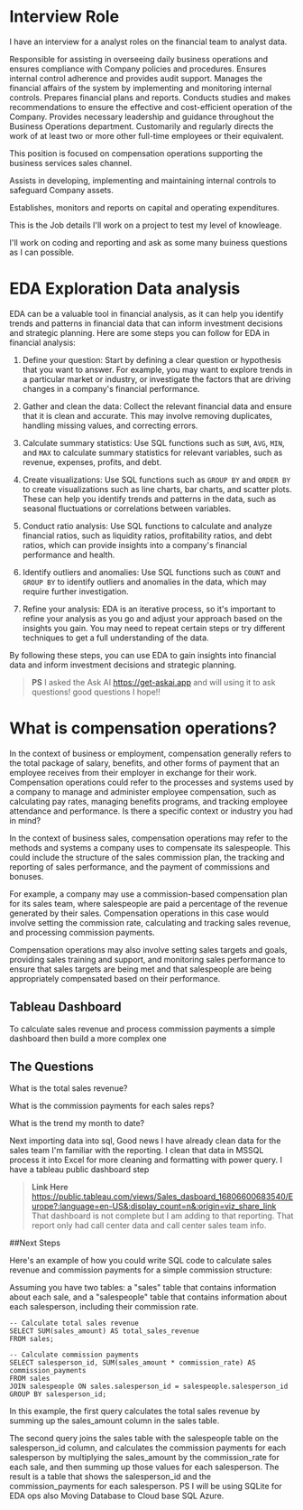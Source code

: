 # Interview Role
I have an interview for a analyst roles on the financial team to analyst data.

Responsible for assisting in overseeing daily business operations and ensures compliance with Company policies and procedures. Ensures internal control adherence and provides audit support. Manages the financial affairs of the system by implementing and monitoring internal controls. Prepares financial plans and reports. Conducts studies and makes recommendations to ensure the effective and cost-efficient operation of the Company. Provides necessary leadership and guidance throughout the Business Operations department. Customarily and regularly directs the work of at least two or more other full-time employees or their equivalent.

This position is focused on compensation operations supporting the business services sales channel. 

Assists in developing, implementing and maintaining internal controls to safeguard Company assets.

Establishes, monitors and reports on capital and operating expenditures.

This is the Job details I'll work on a project to test my level of knowleage. 

I'll work on coding and reporting and ask as some many buiness questions as I can possible. 

# EDA Exploration Data analysis

EDA can be a valuable tool in financial analysis, as it can help you identify trends and patterns in financial data that can inform investment decisions and strategic planning. Here are some steps you can follow for EDA in financial analysis:

1. Define your question: Start by defining a clear question or hypothesis that you want to answer. For example, you may want to explore trends in a particular market or industry, or investigate the factors that are driving changes in a company's financial performance.

2. Gather and clean the data: Collect the relevant financial data and ensure that it is clean and accurate. This may involve removing duplicates, handling missing values, and correcting errors.

3. Calculate summary statistics: Use SQL functions such as `SUM`, `AVG`, `MIN`, and `MAX` to calculate summary statistics for relevant variables, such as revenue, expenses, profits, and debt.

4. Create visualizations: Use SQL functions such as `GROUP BY` and `ORDER BY` to create visualizations such as line charts, bar charts, and scatter plots. These can help you identify trends and patterns in the data, such as seasonal fluctuations or correlations between variables.

5. Conduct ratio analysis: Use SQL functions to calculate and analyze financial ratios, such as liquidity ratios, profitability ratios, and debt ratios, which can provide insights into a company's financial performance and health.

6. Identify outliers and anomalies: Use SQL functions such as `COUNT` and `GROUP BY` to identify outliers and anomalies in the data, which may require further investigation.

7. Refine your analysis: EDA is an iterative process, so it's important to refine your analysis as you go and adjust your approach based on the insights you gain. You may need to repeat certain steps or try different techniques to get a full understanding of the data.

By following these steps, you can use EDA to gain insights into financial data and inform investment decisions and strategic planning.

> **PS** I asked the Ask AI https://get-askai.app and will using it to ask questions! good questions
I hope!!

# What is compensation operations?

In the context of business or employment, compensation generally refers to the total package of salary, benefits, and other forms of payment that an employee receives from their employer in exchange for their work. Compensation operations could refer to the processes and systems used by a company to manage and administer employee compensation, such as calculating pay rates, managing benefits programs, and tracking employee attendance and performance. Is there a specific context or industry you had in mind?

In the context of business sales, compensation operations may refer to the methods and systems a company uses to compensate its salespeople. This could include the structure of the sales commission plan, the tracking and reporting of sales performance, and the payment of commissions and bonuses.

For example, a company may use a commission-based compensation plan for its sales team, where salespeople are paid a percentage of the revenue generated by their sales. Compensation operations in this case would involve setting the commission rate, calculating and tracking sales revenue, and processing commission payments.

Compensation operations may also involve setting sales targets and goals, providing sales training and support, and monitoring sales performance to ensure that sales targets are being met and that salespeople are being appropriately compensated based on their performance.
 
## Tableau Dashboard 
To calculate sales revenue and process commission payments a simple dashboard then
build a more complex one

## The Questions

What is the total sales revenue?

What is the commission payments for each sales reps?

What is the trend my month to date?

Next importing data into sql, Good news I have already clean data for the sales team I'm familiar with the reporting. I clean that data in MSSQL process it into Excel for more cleaning and formatting with power query. I have a tableau public dashboard step 

> **Link Here** https://public.tableau.com/views/Sales_dasboard_16806600683540/Europe?:language=en-US&:display_count=n&:origin=viz_share_link 
That dashboard is not complete but I am adding to that reporting. That report only had call center data and call center sales team info.

##Next Steps

Here's an example of how you could write SQL code to calculate sales revenue and commission payments for a simple commission structure:

Assuming you have two tables: a "sales" table that contains information about each sale, and a "salespeople" table that contains information about each salesperson, including their commission rate.

```
-- Calculate total sales revenue
SELECT SUM(sales_amount) AS total_sales_revenue
FROM sales;

-- Calculate commission payments
SELECT salesperson_id, SUM(sales_amount * commission_rate) AS commission_payments
FROM sales
JOIN salespeople ON sales.salesperson_id = salespeople.salesperson_id
GROUP BY salesperson_id;
```

In this example, the first query calculates the total sales revenue by summing up the sales_amount column in the sales table.

The second query joins the sales table with the salespeople table on the salesperson_id column, and
calculates the commission payments for each salesperson by multiplying the sales_amount by the commission_rate for each sale, and then summing up those values for each salesperson. The result is a table that shows the salesperson_id and the commission_payments for each salesperson.
PS I will be using SQLite for EDA ops also Moving Database to Cloud base SQL Azure.